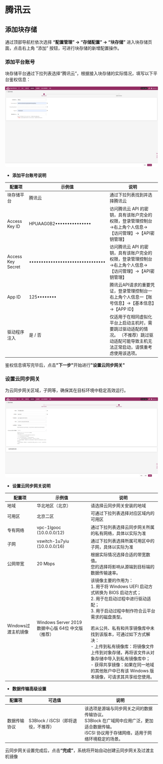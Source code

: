 # **腾讯云**

## **添加块存储**

通过顶部导航栏依次选择 **“配置管理” → “存储配置” → “块存储”** 进入块存储页面，点击右上角 “添加” 按钮，可进行块存储的新增配置操作。

### **添加平台账号**

块存储平台通过下拉列表选择“腾讯云”，根据接入块存储的实际情况，填写以下平台鉴权信息：

![](./images/tencentcloud-addblockstorage-1.png)

* **添加平台账号说明**

| **配置项**           | **示例值**                          | **说明**                                                                  |
| ----------------- | -------------------------------- | ----------------------------------------------------------------------- |
| 块存储平台             | 腾讯云                              | 通过下拉列表找到并选择腾讯云                                                          |
| Access Key ID     | HPUAAG0B2•••••••••••••••         | 访问腾讯云 API 的密钥，具有该账户完全的权限，登录管理控制台→右上角个人信息→【访问管理】→【API密钥管理】               |
| Access Key Secret | •••••••••••••••••••••••••••••••• | 访问腾讯云 API 的密钥，具有该账户完全的权限，登录管理控制台→右上角个人信息→【访问管理】→【API密钥管理】               |
| App ID            | 125••••••••                      | 腾讯云API请求的重要凭证，登录管理控制台一右上角个人信息一【账号信息】→【基本信息】→【APP ID】                    |
| 驱动程序注入            | 是 / 否                            | 仅适用于在相同虚拟化平台上启动主机时，需要跳过驱动适配的情况。&#xA;（不推荐）跳过驱动适配可能导致主机无法正常启动，请慎重考虑使用该选项。 |

鉴权信息填写完毕后，点&#x51FB;**"下一步"**&#x5F00;始进&#x884C;**"设置云同步网关"**

### **设置云同步网关**

为云同步网关区域，子网等，确保其在目标环境中稳定高效运行。

![](./images/tencentcloud-addblockstorage-2.png)

* **设置云同步网关说明**

| **配置项**             | **示例值**                                         | **说明**                                                                                                                                                                                                                                                                                                                                                                         |
|----------------------|--------------------------------------------------|----------------------------------------------------------------------------------------------------------------------------------------------------------------------------------------------------------------------------------------------------------------------------------------------------------------------------------------------------------------------------------|
| 地域                  | 华北地区（北京）                                     | 请选择云同步网关安装的地域                                                                                                                                                                                                                                                                                                                                                               |
| 可用区                | 北京二区                                            | 可通过下拉列表选择对应区域内的可用区                                                                                                                                                                                                                                                                                                                                                       |
| 专有网络              | vpc-1lgooc (10.0.0.0/12)                         | 通过下拉列表选择云同步网关所属的私有网络，具体以实际为准                                                                                                                                                                                                                                                                                                                                         |
| 子网                  | vswitch-1u7yiu (10.0.0.0/16)                     | 通过下拉列表选择所属可用区中的子网，具体以实际为准                                                                                                                                                                                                                                                                                                                                          |
| 公网带宽              | 20 Mbps                                          | 根据实际情况选择合适的带宽数值。<br>您的选择将影响从源端到目标端的数据传输速率。                                                                                                                                                                                                                                                                                                              |
| Windows过渡主机镜像   | Windows Server 2019 数据中心版 64位 中文版（推荐） | 该镜像主要的作用为：<br>1. 用于将 Windows UEFI 启动方式转换为 BIOS 启动方式；<br>2. 用于在启动过程中进行驱动适配；<br>3. 用于启动过程中制作符合云平台需求的磁盘类型。<br><br>若从公共、私有和共享镜像库中未找到该版本，可通过如下方式解决：<br>- 上传到私有镜像库：将镜像文件上传到对象存储，再将该文件从对象存储中导入到私有镜像库中；<br>- 获得共享镜像：如果在同一地域的其他账户中已有该 Windows 版本镜像，可请求其共享给您使用。 |


* **数据传输高级设置**

| **配置项**     | **可选值**                       | **说明**                                                                                                                                             |
|----------------|----------------------------------|------------------------------------------------------------------------------------------------------------------------------------------------------|
| 数据传输协议   | S3Block / iSCSI（即将退役，不推荐） | 该选项是源端与同步网关之间的数据传输协议。<br>S3Block 在广域网中应用广泛，更加适合数据传输。<br>iSCSI 协议用于存储网络，适用于网络环境稳定的场景。 |


云同步网关设置完成后，点&#x51FB;**“完成”**，系统将开始自动创建云同步网关及过渡主机镜像

<!-- @include: ./huawei.md#snippet -->